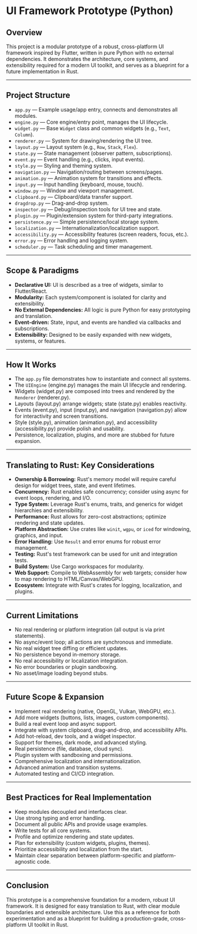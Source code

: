 # UI Framework Prototype (Python)

## Overview
This project is a modular prototype of a robust, cross-platform UI framework inspired by Flutter, written in pure Python with no external dependencies. It demonstrates the architecture, core systems, and extensibility required for a modern UI toolkit, and serves as a blueprint for a future implementation in Rust.

---

## Project Structure

- `app.py` — Example usage/app entry, connects and demonstrates all modules.
- `engine.py` — Core engine/entry point, manages the UI lifecycle.
- `widget.py` — Base `Widget` class and common widgets (e.g., `Text`, `Column`).
- `renderer.py` — System for drawing/rendering the UI tree.
- `layout.py` — Layout system (e.g., `Row`, `Stack`, `Flex`).
- `state.py` — State management (observer pattern, subscriptions).
- `event.py` — Event handling (e.g., clicks, input events).
- `style.py` — Styling and theming system.
- `navigation.py` — Navigation/routing between screens/pages.
- `animation.py` — Animation system for transitions and effects.
- `input.py` — Input handling (keyboard, mouse, touch).
- `window.py` — Window and viewport management.
- `clipboard.py` — Clipboard/data transfer support.
- `dragdrop.py` — Drag-and-drop system.
- `inspector.py` — Debug/inspection tools for UI tree and state.
- `plugin.py` — Plugin/extension system for third-party integrations.
- `persistence.py` — Simple persistence/local storage system.
- `localization.py` — Internationalization/localization support.
- `accessibility.py` — Accessibility features (screen readers, focus, etc.).
- `error.py` — Error handling and logging system.
- `scheduler.py` — Task scheduling and timer management.

---

## Scope & Paradigms

- **Declarative UI:** UI is described as a tree of widgets, similar to Flutter/React.
- **Modularity:** Each system/component is isolated for clarity and extensibility.
- **No External Dependencies:** All logic is pure Python for easy prototyping and translation.
- **Event-driven:** State, input, and events are handled via callbacks and subscriptions.
- **Extensibility:** Designed to be easily expanded with new widgets, systems, or features.

---

## How It Works

- The `app.py` file demonstrates how to instantiate and connect all systems.
- The `UIEngine` (engine.py) manages the main UI lifecycle and rendering.
- Widgets (widget.py) are composed into trees and rendered by the `Renderer` (renderer.py).
- Layouts (layout.py) arrange widgets; state (state.py) enables reactivity.
- Events (event.py), input (input.py), and navigation (navigation.py) allow for interactivity and screen transitions.
- Style (style.py), animation (animation.py), and accessibility (accessibility.py) provide polish and usability.
- Persistence, localization, plugins, and more are stubbed for future expansion.

---

## Translating to Rust: Key Considerations

- **Ownership & Borrowing:** Rust's memory model will require careful design for widget trees, state, and event lifetimes.
- **Concurrency:** Rust enables safe concurrency; consider using async for event loops, rendering, and I/O.
- **Type System:** Leverage Rust's enums, traits, and generics for widget hierarchies and extensibility.
- **Performance:** Rust allows for zero-cost abstractions; optimize rendering and state updates.
- **Platform Abstraction:** Use crates like `winit`, `wgpu`, or `iced` for windowing, graphics, and input.
- **Error Handling:** Use `Result` and error enums for robust error management.
- **Testing:** Rust's test framework can be used for unit and integration tests.
- **Build System:** Use Cargo workspaces for modularity.
- **Web Support:** Compile to WebAssembly for web targets; consider how to map rendering to HTML/Canvas/WebGPU.
- **Ecosystem:** Integrate with Rust's crates for logging, localization, and plugins.

---

## Current Limitations

- No real rendering or platform integration (all output is via print statements).
- No async/event loop; all actions are synchronous and immediate.
- No real widget tree diffing or efficient updates.
- No persistence beyond in-memory storage.
- No real accessibility or localization integration.
- No error boundaries or plugin sandboxing.
- No asset/image loading beyond stubs.

---

## Future Scope & Expansion

- Implement real rendering (native, OpenGL, Vulkan, WebGPU, etc.).
- Add more widgets (buttons, lists, images, custom components).
- Build a real event loop and async support.
- Integrate with system clipboard, drag-and-drop, and accessibility APIs.
- Add hot-reload, dev tools, and a widget inspector.
- Support for themes, dark mode, and advanced styling.
- Real persistence (file, database, cloud sync).
- Plugin system with sandboxing and permissions.
- Comprehensive localization and internationalization.
- Advanced animation and transition systems.
- Automated testing and CI/CD integration.

---

## Best Practices for Real Implementation

- Keep modules decoupled and interfaces clear.
- Use strong typing and error handling.
- Document all public APIs and provide usage examples.
- Write tests for all core systems.
- Profile and optimize rendering and state updates.
- Plan for extensibility (custom widgets, plugins, themes).
- Prioritize accessibility and localization from the start.
- Maintain clear separation between platform-specific and platform-agnostic code.

---

## Conclusion

This prototype is a comprehensive foundation for a modern, robust UI framework. It is designed for easy translation to Rust, with clear module boundaries and extensible architecture. Use this as a reference for both experimentation and as a blueprint for building a production-grade, cross-platform UI toolkit in Rust.
